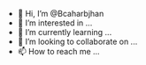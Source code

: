 - 👋 Hi, I’m @Bcaharbjhan
- 👀 I’m interested in ...
- 🌱 I’m currently learning ...
- 💞️ I’m looking to collaborate on ...
- 📫 How to reach me ...

<!---
Bcaharbjhan/Bcaharbjhan is a ✨ special ✨ repository because its `README.md` (this file) appears on your GitHub profile.
You can click the Preview link to take a look at your changes.
--->
